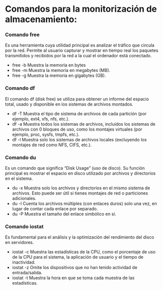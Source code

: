 # Comandos para la monitorización de almacenamiento:
### Comando free
Es una herramienta cuya utilidad principal es analizar el tráfico que circula por la red. 
Permite al usuario capturar y mostrar en tiempo real los paquetes transmitidos y recibidos por la red a la cual el ordenador está conectado.
- free -b  Muestra la memoria en bytes
- free -m  Muestra la memoria en megabytes (MB).
- free -g  Muestra la memoria en gigabytes (GB).

### Comando df
El comando df (disk free) se utiliza para obtener un informe del espacio total, usado y disponible en los sistemas de archivos montados.
- df -T Muestra el tipo de sistema de archivos de cada partición (por ejemplo, ext4, xfs, nfs, etc.).
- df -a Muestra todos los sistemas de archivos, incluidos los sistemas de archivos con 0 bloques de uso, como los montajes virtuales (por ejemplo, proc, sysfs, tmpfs, etc.).
- df -l Muestra solo los sistemas de archivos locales (excluyendo los montajes de red como NFS, CIFS, etc.).

### Comando du
Es un comando que significa “Disk Usage” (uso de disco). Su función principal es mostrar el espacio en disco utilizado por archivos y directorios en el sistema.
- du -x Muestra solo los archivos y directorios en el mismo sistema de archivos. Esto puede ser útil si tienes montajes de red o particiones adicionales.
- du -l Cuenta los archivos múltiples (con enlaces duros) solo una vez, en lugar de contar cada enlace por separado.
- du -P Muestra el tamaño del enlace simbólico en sí.

### Comando iostat
Es fundamental para el análisis y la optimización del rendimiento del disco en servidores.
- iostat -c Muestra las estadísticas de la CPU, como el porcentaje de uso de la CPU para el sistema, la aplicación de usuario y el tiempo de inactividad.
- iostat -z Omite los dispositivos que no han tenido actividad de entrada/salida.
- iostat -t Muestra la hora en que se toma cada muestra de las estadísticas.
